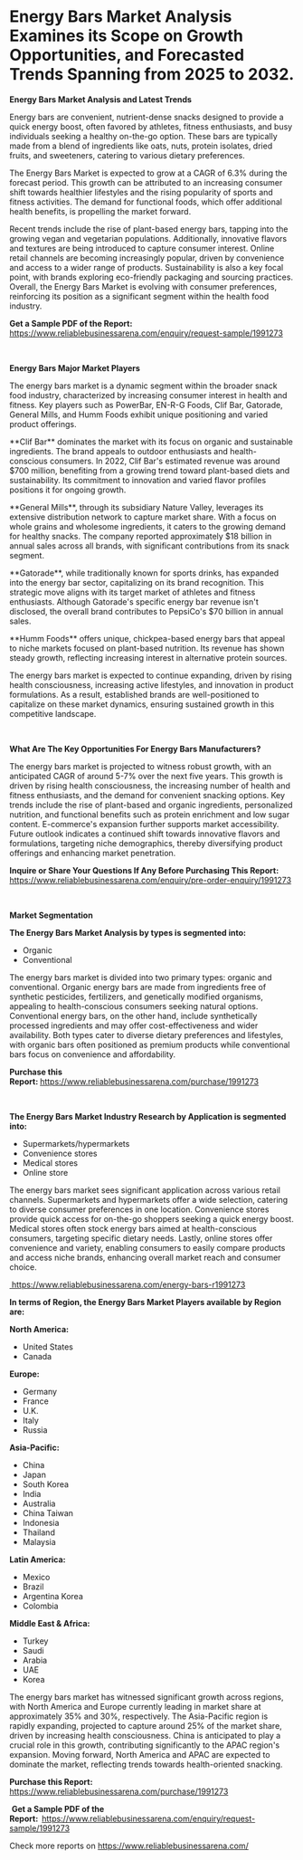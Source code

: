 <p><h1>Energy Bars Market Analysis Examines its Scope on Growth Opportunities, and Forecasted Trends Spanning from 2025 to 2032.</h1></p><p><strong>Energy Bars Market Analysis and Latest Trends</strong></p>
<p><p>Energy bars are convenient, nutrient-dense snacks designed to provide a quick energy boost, often favored by athletes, fitness enthusiasts, and busy individuals seeking a healthy on-the-go option. These bars are typically made from a blend of ingredients like oats, nuts, protein isolates, dried fruits, and sweeteners, catering to various dietary preferences.</p><p>The Energy Bars Market is expected to grow at a CAGR of 6.3% during the forecast period. This growth can be attributed to an increasing consumer shift towards healthier lifestyles and the rising popularity of sports and fitness activities. The demand for functional foods, which offer additional health benefits, is propelling the market forward. </p><p>Recent trends include the rise of plant-based energy bars, tapping into the growing vegan and vegetarian populations. Additionally, innovative flavors and textures are being introduced to capture consumer interest. Online retail channels are becoming increasingly popular, driven by convenience and access to a wider range of products. Sustainability is also a key focal point, with brands exploring eco-friendly packaging and sourcing practices. Overall, the Energy Bars Market is evolving with consumer preferences, reinforcing its position as a significant segment within the health food industry.</p></p>
<p><strong>Get a Sample PDF of the Report:&nbsp;</strong> <a href="https://www.reliablebusinessarena.com/enquiry/request-sample/1991273?utm_campaign=3251&utm_medium=2&utm_source=Github&utm_content=ia&utm_term=04042025&utm_id=energy-bars">https://www.reliablebusinessarena.com/enquiry/request-sample/1991273</a></p>
<p>&nbsp;</p>
<p><strong>Energy Bars Major Market Players</strong></p>
<p><p>The energy bars market is a dynamic segment within the broader snack food industry, characterized by increasing consumer interest in health and fitness. Key players such as PowerBar, EN-R-G Foods, Clif Bar, Gatorade, General Mills, and Humm Foods exhibit unique positioning and varied product offerings.</p><p>**Clif Bar** dominates the market with its focus on organic and sustainable ingredients. The brand appeals to outdoor enthusiasts and health-conscious consumers. In 2022, Clif Bar's estimated revenue was around $700 million, benefiting from a growing trend toward plant-based diets and sustainability. Its commitment to innovation and varied flavor profiles positions it for ongoing growth.</p><p>**General Mills**, through its subsidiary Nature Valley, leverages its extensive distribution network to capture market share. With a focus on whole grains and wholesome ingredients, it caters to the growing demand for healthy snacks. The company reported approximately $18 billion in annual sales across all brands, with significant contributions from its snack segment.</p><p>**Gatorade**, while traditionally known for sports drinks, has expanded into the energy bar sector, capitalizing on its brand recognition. This strategic move aligns with its target market of athletes and fitness enthusiasts. Although Gatorade's specific energy bar revenue isn't disclosed, the overall brand contributes to PepsiCo's $70 billion in annual sales.</p><p>**Humm Foods** offers unique, chickpea-based energy bars that appeal to niche markets focused on plant-based nutrition. Its revenue has shown steady growth, reflecting increasing interest in alternative protein sources.</p><p>The energy bars market is expected to continue expanding, driven by rising health consciousness, increasing active lifestyles, and innovation in product formulations. As a result, established brands are well-positioned to capitalize on these market dynamics, ensuring sustained growth in this competitive landscape.</p></p>
<p>&nbsp;</p>
<p><strong>What Are The Key Opportunities For Energy Bars Manufacturers?</strong></p>
<p><p>The energy bars market is projected to witness robust growth, with an anticipated CAGR of around 5-7% over the next five years. This growth is driven by rising health consciousness, the increasing number of health and fitness enthusiasts, and the demand for convenient snacking options. Key trends include the rise of plant-based and organic ingredients, personalized nutrition, and functional benefits such as protein enrichment and low sugar content. E-commerce's expansion further supports market accessibility. Future outlook indicates a continued shift towards innovative flavors and formulations, targeting niche demographics, thereby diversifying product offerings and enhancing market penetration.</p></p>
<p><strong>Inquire or Share Your Questions If Any Before Purchasing This Report:</strong> <a href="https://www.reliablebusinessarena.com/enquiry/pre-order-enquiry/1991273?utm_campaign=3251&utm_medium=2&utm_source=Github&utm_content=ia&utm_term=04042025&utm_id=energy-bars">https://www.reliablebusinessarena.com/enquiry/pre-order-enquiry/1991273</a></p>
<p>&nbsp;</p>
<p><strong>Market Segmentation</strong></p>
<p><strong>The Energy Bars Market Analysis by types is segmented into:</strong></p>
<p><ul><li>Organic</li><li>Conventional</li></ul></p>
<p><p>The energy bars market is divided into two primary types: organic and conventional. Organic energy bars are made from ingredients free of synthetic pesticides, fertilizers, and genetically modified organisms, appealing to health-conscious consumers seeking natural options. Conventional energy bars, on the other hand, include synthetically processed ingredients and may offer cost-effectiveness and wider availability. Both types cater to diverse dietary preferences and lifestyles, with organic bars often positioned as premium products while conventional bars focus on convenience and affordability.</p></p>
<p><strong>Purchase this Report:&nbsp;</strong><a href="https://www.reliablebusinessarena.com/purchase/1991273?utm_campaign=3251&utm_medium=2&utm_source=Github&utm_content=ia&utm_term=04042025&utm_id=energy-bars">https://www.reliablebusinessarena.com/purchase/1991273</a></p>
<p>&nbsp;</p>
<p><strong>The Energy Bars Market Industry Research by Application is segmented into:</strong></p>
<p><ul><li>Supermarkets/hypermarkets</li><li>Convenience stores</li><li>Medical stores</li><li>Online store</li></ul></p>
<p><p>The energy bars market sees significant application across various retail channels. Supermarkets and hypermarkets offer a wide selection, catering to diverse consumer preferences in one location. Convenience stores provide quick access for on-the-go shoppers seeking a quick energy boost. Medical stores often stock energy bars aimed at health-conscious consumers, targeting specific dietary needs. Lastly, online stores offer convenience and variety, enabling consumers to easily compare products and access niche brands, enhancing overall market reach and consumer choice.</p></p>
<p><a href="https://www.reliablebusinessarena.com/energy-bars-r1991273?utm_campaign=3251&utm_medium=2&utm_source=Github&utm_content=ia&utm_term=04042025&utm_id=energy-bars">&nbsp;https://www.reliablebusinessarena.com/energy-bars-r1991273</a></p>
<p><strong>In terms of Region, the Energy Bars Market Players available by Region are:</strong></p>
<p>
    <p> <strong> North America: </strong>
        <ul>
            <li>United States</li>
            <li>Canada</li>
        </ul>
        </p> 
    <p> <strong> Europe: </strong>
        <ul>
            <li>Germany</li>
            <li>France</li>
            <li>U.K.</li>
            <li>Italy</li>
            <li>Russia</li>
        </ul>
        </p> 
    <p> <strong> Asia-Pacific: </strong>
        <ul>
            <li>China</li>
            <li>Japan</li>
            <li>South Korea</li>
            <li>India</li>
            <li>Australia</li>
            <li>China Taiwan</li>
            <li>Indonesia</li>
            <li>Thailand</li>
            <li>Malaysia</li>
        </ul>
        </p> 
    <p> <strong> Latin America: </strong>
        <ul>
            <li>Mexico</li>
            <li>Brazil</li>
            <li>Argentina Korea</li>
            <li>Colombia</li>
        </ul>
        </p> 
    <p> <strong> Middle East & Africa: </strong>
        <ul>
            <li>Turkey</li>
            <li>Saudi</li>
            <li>Arabia</li>
            <li>UAE</li>
            <li>Korea</li>
        </ul>
    </p>
    </p>
<p><p>The energy bars market has witnessed significant growth across regions, with North America and Europe currently leading in market share at approximately 35% and 30%, respectively. The Asia-Pacific region is rapidly expanding, projected to capture around 25% of the market share, driven by increasing health consciousness. China is anticipated to play a crucial role in this growth, contributing significantly to the APAC region's expansion. Moving forward, North America and APAC are expected to dominate the market, reflecting trends towards health-oriented snacking.</p></p>
<p><strong>Purchase this Report: </strong><a href="https://www.reliablebusinessarena.com/purchase/1991273?utm_campaign=3251&utm_medium=2&utm_source=Github&utm_content=ia&utm_term=04042025&utm_id=energy-bars">https://www.reliablebusinessarena.com/purchase/1991273</a></p>
<p>&nbsp;<strong>Get a Sample PDF of the Report:&nbsp;&nbsp;</strong><a href="https://www.reliablebusinessarena.com/enquiry/request-sample/1991273?utm_campaign=3251&utm_medium=2&utm_source=Github&utm_content=ia&utm_term=04042025&utm_id=energy-bars">https://www.reliablebusinessarena.com/enquiry/request-sample/1991273</a></p>
<p><strong></strong></p>
<p>Check more reports on <a href="https://www.reliablebusinessarena.com/?utm_campaign=3251&utm_medium=2&utm_source=Github&utm_content=ia&utm_term=04042025&utm_id=energy-bars">https://www.reliablebusinessarena.com/</a></p>